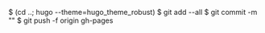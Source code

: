 $ (cd ..; hugo --theme=hugo_theme_robust)
$ git add --all
$ git commit -m "<some change message>"
$ git push -f origin gh-pages
